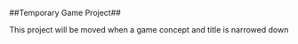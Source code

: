 ##Temporary Game Project##

This project will be moved when a game concept and title is narrowed down
